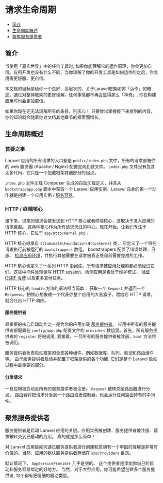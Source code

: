 # 请求生命周期

- [简介](#introduction)
- [生命周期概述](#lifecycle-overview)
- [聚焦服务提供者](#focus-on-service-providers)

<a name="introduction"></a>
## 简介

当使用「真实世界」中的任何工具时, 如果你能理解它的运作原理，你会更加自信。应用开发也没有什么不同。当你理解了你的开发工具是如何运作的之后，你会用得更舒服、更自信。

本文档的目标是给你一个良好、高层次的、关于Laravel框架如何「运作」的概述。通过对整体框架的更好理解，任何事情都不再会显得那么「神奇」, 你在构建应用时也会更加自信。

如果你现在还无法理解所有的条目，别灰心！ 只要尝试掌握接下来提到的内容，你的知识就会随着你对文档其他章节的探索而增长。

<a name="lifecycle-overview"></a>
## 生命周期概述

### 首要之事

Laravel 应用的所有请求的入口都是 `public/index.php` 文件，所有的请求都被你的 web 服务器 (Apache / Nginx) 配置定向到该文件。 `index.php` 文件没有包含太多代码，它只是一个加载框架其他部分的起点。

 `index.php` 文件加载 Composer 生成的自动加载定义，并且从 `bootstrap/app.php` 脚本中获取一个 Laravel 应用实例。Laravel 自身的第一个动作就是创建一个应用实例 / [服务容器](/docs/{{version}}/container).

### HTTP / 终端核心

接下来，进来的请求会被发送到 HTTP 核心或者终端核心，这取决于进入应用的请求类型。 这两种核心作为所有请求流过的中心。现在开始，让我们专注于 HTTP 核心，它位于 `app/Http/Kernel.php` 。

HTTP 核心继承自 `Illuminate\Foundation\Http\Kernel` 类， 它定义了一个将在请求执行前被运行的 `bootstrappers` 数组。 bootstrappers 配置了错误处理、日志、 [检测应用环境](/docs/{{version}}/installation#environment-configuration)，并执行其他需要在请求被真正处理前需要完成的工作。

HTTP 核心也定义了一系列 HTTP [中间件](/docs/{{version}}/middleware)，所有请求被应用处理前都必须经过它们。这些中间件处理读写 [HTTP session](/docs/{{version}}/session)、检测应用是否处于维护模式、 [验证 CSRF 令牌](/docs/{{version}}/routing#csrf-protection) 以及更多其他任务。

HTTP 核心的 `handle` 方法的语法相当简单： 获取一个 `Request` 并返回一个 `Response`。把核心想象成一个代表你整个应用的大黑盒子，喂给它 HTTP 请求，就会吐出 HTTP 响应。

#### 服务提供者

最重要的核心启动动作之一是为你的应用加载 [服务提供者](/docs/{{version}}/providers)。 应用中所有的服务提供者都配置在 `config/app.php` 配置文件的 `providers` 数组里。首先，所有服务提供者的 `register` 将被调用, 紧接着，一旦所有的服务提供者被注册，`boot` 方法将被调用。

服务提供者负责启动框架的全部各种组件，例如数据库、队列、验证和路由组件等。 由于服务提供者启动并配置了框架提供的各个功能, 它们是整个 Laravel 启动过程中最重要的部分。

#### 分发请求

一旦应用被启动且所有的服务提供者被注册， `Request` 被转交给路由器进行分发。 路由器将把请求分发到一个路由或者控制器，也会运行任何路由特有的中间件。

<a name="focus-on-service-providers"></a>
## 聚焦服务提供者

服务提供者是启动 Laravel 应用的关键。应用实例被创建、服务提供者被注册、请求被转交到已启动的应用。 真的就是那么简单！

对 Laravel 应用是如何通过服务提供者进行创建和启动有一个牢固的理解是非常有价值的。当然，应用的默认服务提供者存储在 `app/Providers` 目录。

默认情况下， `AppServiceProvider` 几乎是空的。 这个提供者是添加你自己的启动和服务容器绑定的好地方。 当然，对于大型应用，你可能希望创建多个服务提供者, 每个都有更精细的启动类型。
